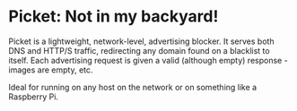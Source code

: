 Picket: Not in my backyard!
=======================================

Picket is a lightweight, network-level, advertising blocker. It serves both DNS and HTTP/S traffic, redirecting any domain found on a blacklist to itself. Each advertising request is given a valid (although empty) response - images are empty, etc.

Ideal for running on any host on the network or on something like a Raspberry Pi.
